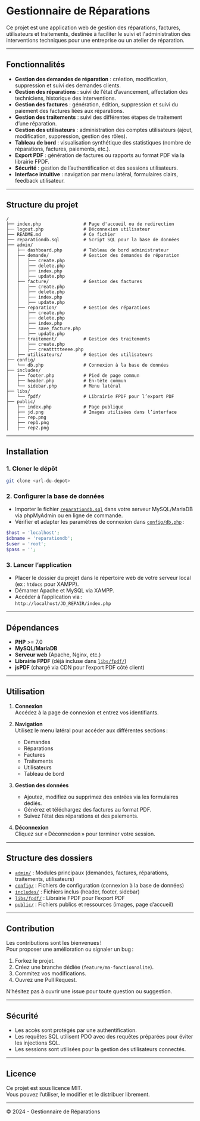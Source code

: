 # Gestionnaire de Réparations

Ce projet est une application web de gestion des réparations, factures, utilisateurs et traitements, destinée à faciliter le suivi et l'administration des interventions techniques pour une entreprise ou un atelier de réparation.

---

## Fonctionnalités

- **Gestion des demandes de réparation** : création, modification, suppression et suivi des demandes clients.
- **Gestion des réparations** : suivi de l’état d’avancement, affectation des techniciens, historique des interventions.
- **Gestion des factures** : génération, édition, suppression et suivi du paiement des factures liées aux réparations.
- **Gestion des traitements** : suivi des différentes étapes de traitement d’une réparation.
- **Gestion des utilisateurs** : administration des comptes utilisateurs (ajout, modification, suppression, gestion des rôles).
- **Tableau de bord** : visualisation synthétique des statistiques (nombre de réparations, factures, paiements, etc.).
- **Export PDF** : génération de factures ou rapports au format PDF via la librairie FPDF.
- **Sécurité** : gestion de l’authentification et des sessions utilisateurs.
- **Interface intuitive** : navigation par menu latéral, formulaires clairs, feedback utilisateur.

---

## Structure du projet

```
/
├── index.php                # Page d'accueil ou de redirection
├── logout.php               # Déconnexion utilisateur
├── README.md                # Ce fichier
├── reparationdb.sql         # Script SQL pour la base de données
├── admin/
│   ├── dashboard.php        # Tableau de bord administrateur
│   ├── demande/             # Gestion des demandes de réparation
│   │   ├── create.php
│   │   ├── delete.php
│   │   ├── index.php
│   │   ├── update.php
│   ├── facture/             # Gestion des factures
│   │   ├── create.php
│   │   ├── delete.php
│   │   ├── index.php
│   │   ├── update.php
│   ├── reparation/          # Gestion des réparations
│   │   ├── create.php
│   │   ├── delete.php
│   │   ├── index.php
│   │   ├── save_facture.php
│   │   ├── update.php
│   ├── traitement/          # Gestion des traitements
│   │   ├── create.php
│   │   ├── creattttteeee.php
│   ├── utilisateurs/        # Gestion des utilisateurs
├── config/
│   └── db.php               # Connexion à la base de données
├── includes/
│   ├── footer.php           # Pied de page commun
│   ├── header.php           # En-tête commun
│   └── sidebar.php          # Menu latéral
├── libs/
│   └── fpdf/                # Librairie FPDF pour l’export PDF
├── public/
│   ├── index.php            # Page publique
│   ├── jd.png               # Images utilisées dans l’interface
│   ├── rep.png
│   ├── rep1.png
│   ├── rep2.png
```

---

## Installation

### 1. Cloner le dépôt

```sh
git clone <url-du-depot>
```

### 2. Configurer la base de données

- Importer le fichier [`reparationdb.sql`](reparationdb.sql) dans votre serveur MySQL/MariaDB via phpMyAdmin ou en ligne de commande.
- Vérifier et adapter les paramètres de connexion dans [`config/db.php`](config/db.php) :

```php
$host = 'localhost';
$dbname = 'reparationdb';
$user = 'root';
$pass = '';
```

### 3. Lancer l’application

- Placer le dossier du projet dans le répertoire web de votre serveur local (ex : `htdocs` pour XAMPP).
- Démarrer Apache et MySQL via XAMPP.
- Accéder à l’application via :  
  `http://localhost/JD_REPAIR/index.php`

---

## Dépendances

- **PHP** >= 7.0
- **MySQL/MariaDB**
- **Serveur web** (Apache, Nginx, etc.)
- **Librairie FPDF** (déjà incluse dans [`libs/fpdf/`](libs/fpdf/))
- **jsPDF** (chargé via CDN pour l’export PDF côté client)

---

## Utilisation

1. **Connexion**  
   Accédez à la page de connexion et entrez vos identifiants.

2. **Navigation**  
   Utilisez le menu latéral pour accéder aux différentes sections :  
   - Demandes
   - Réparations
   - Factures
   - Traitements
   - Utilisateurs
   - Tableau de bord

3. **Gestion des données**  
   - Ajoutez, modifiez ou supprimez des entrées via les formulaires dédiés.
   - Générez et téléchargez des factures au format PDF.
   - Suivez l’état des réparations et des paiements.

4. **Déconnexion**  
   Cliquez sur « Déconnexion » pour terminer votre session.

---

## Structure des dossiers

- [`admin/`](admin/) : Modules principaux (demandes, factures, réparations, traitements, utilisateurs)
- [`config/`](config/) : Fichiers de configuration (connexion à la base de données)
- [`includes/`](includes/) : Fichiers inclus (header, footer, sidebar)
- [`libs/fpdf/`](libs/fpdf/) : Librairie FPDF pour l’export PDF
- [`public/`](public/) : Fichiers publics et ressources (images, page d’accueil)

---

## Contribution

Les contributions sont les bienvenues !  
Pour proposer une amélioration ou signaler un bug :

1. Forkez le projet.
2. Créez une branche dédiée (`feature/ma-fonctionnalite`).
3. Commitez vos modifications.
4. Ouvrez une Pull Request.

N’hésitez pas à ouvrir une issue pour toute question ou suggestion.

---

## Sécurité

- Les accès sont protégés par une authentification.
- Les requêtes SQL utilisent PDO avec des requêtes préparées pour éviter les injections SQL.
- Les sessions sont utilisées pour la gestion des utilisateurs connectés.

---

## Licence

Ce projet est sous licence MIT.  
Vous pouvez l’utiliser, le modifier et le distribuer librement.

---

© 2024 - Gestionnaire de Réparations
